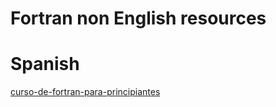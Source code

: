 # Fortran non English resources

# Spanish

[curso-de-fortran-para-principiantes](https://github.com/tecprog-world/curso-de-fortran-para-principiantes)
